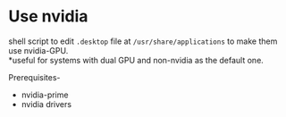 # Use nvidia
shell script to edit `.desktop` file at `/usr/share/applications` to make them use nvidia-GPU.
<br> *useful for systems with dual GPU and non-nvidia as the default one.

Prerequisites-
- nvidia-prime
- nvidia drivers
